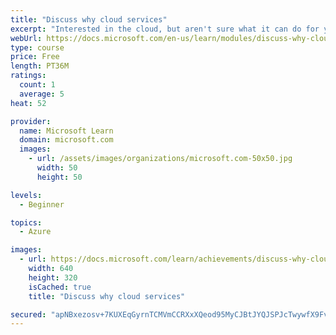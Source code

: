 ```yaml
---
title: "Discuss why cloud services"
excerpt: "Interested in the cloud, but aren't sure what it can do for you? Come explore cloud concepts, the benefits of cloud computing in Azure, and learn how Azure can save you time and money."
webUrl: https://docs.microsoft.com/en-us/learn/modules/discuss-why-cloud-services/
type: course
price: Free
length: PT36M
ratings:
  count: 1
  average: 5
heat: 52

provider:
  name: Microsoft Learn
  domain: microsoft.com
  images:
    - url: /assets/images/organizations/microsoft.com-50x50.jpg
      width: 50
      height: 50

levels:
  - Beginner

topics:
  - Azure

images:
  - url: https://docs.microsoft.com/learn/achievements/discuss-why-cloud-services-social.png
    width: 640
    height: 320
    isCached: true
    title: "Discuss why cloud services"

secured: "apNBxezosv+7KUXEqGyrnTCMVmCCRXxXQeod95MyCJBtJYQJSPJcTwywfX9FvFdYShpDrAuJbguFSWWJiGChANbDAZmS8WPCN97gYtFbMOQM5MsXzG47MOMvJX/KrvnJDGX60PuXVOWnRu1BGlXyHM7Kmt6xS5NVFKdNMvmf+Uz42kdOZ7IklhssM4jYNFdJPd0CRhsdrIFTsSTwYIcgy3VUfCUAYx/EP2lvQhutFGkDb5u0TWtPvtCJsOYbkBDhlsFAhc63Cv5+opUMy4fx5Xqyn2m48NPrThL7XZ90FCVZUVT4+gDUAt6wtgR3SayLUtMzKzgwJhvvicOKfEbj4XACGllznZafi/EEvDJHOIA=;6nKKATdMyNbPsFKDk/m43g=="
---
```


